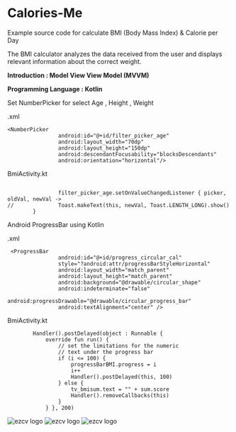 # Calories-Me

Example source code for calculate BMI (Body Mass Index) & Calorie per Day

The BMI calculator analyzes the data received from the user and displays relevant information about the correct weight.


__Introduction : Model View View Model (MVVM)__

__Programming Language  : Kotlin__


Set NumberPicker for select Age , Height , Weight


.xml
```
<NumberPicker
                android:id="@+id/filter_picker_age"
                android:layout_width="70dp"
                android:layout_height="150dp"
                android:descendantFocusability="blocksDescendants"
                android:orientation="horizontal"/>

```

BmiActivity.kt
```

                filter_picker_age.setOnValueChangedListener { picker, oldVal, newVal ->
//              Toast.makeText(this, newVal, Toast.LENGTH_LONG).show()
        }

```

Android ProgressBar using Kotlin


.xml
```
 <ProgressBar
                android:id="@+id/progress_circular_cal"
                style="?android:attr/progressBarStyleHorizontal"
                android:layout_width="match_parent"
                android:layout_height="match_parent"
                android:background="@drawable/circular_shape"
                android:indeterminate="false"
                android:progressDrawable="@drawable/circular_progress_bar"
                android:textAlignment="center" />
```


BmiActivity.kt
```
        Handler().postDelayed(object : Runnable {
            override fun run() {
                // set the limitations for the numeric
                // text under the progress bar
                if (i <= 100) {
                    progressBarBMI.progress = i
                    i++
                    Handler().postDelayed(this, 100)
                } else {
                    tv_bmisum.text = "" + sum.score
                    Handler().removeCallbacks(this)
                }
            } }, 200)
```           

![ezcv logo](https://github.com/SiriZim37/Calorie-Me/blob/main/ImageCalorieMe/calorie_menu1.png)
![ezcv logo](https://github.com/SiriZim37/Calorie-Me/blob/main/ImageCalorieMe/calorie_menu2.png)
![ezcv logo](https://github.com/SiriZim37/Calorie-Me/blob/main/ImageCalorieMe/calorie_menu3.png)

